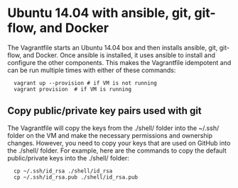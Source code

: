 # Ubuntu 14.04 with ansible, git, git-flow, and Docker

The Vagrantfile starts an Ubuntu 14.04 box and then installs
ansible, git, git-flow, and Docker.  Once ansible is installed,
it uses ansible to install and configure the other components.
This makes the Vagrantfile idempotent and can be run multiple
times with either of these commands:

```
  vagrant up --provision # if VM is not running
  vagrant provision  # if VM is running
```

## Copy public/private key pairs used with git

The Vagrantfile will copy the keys from the ./shell/ folder into the ~/.ssh/ folder on the VM
and make the necessary permissions and ownership changes.  However, you need to copy
your keys that are used on GitHub into the ./shell/ folder.  For example, here are the
commands to copy the default public/private keys into the ./shell/ folder:

```
  cp ~/.ssh/id_rsa ./shell/id_rsa
  cp ~/.ssh/id_rsa.pub ./shell/id_rsa.pub 
```

